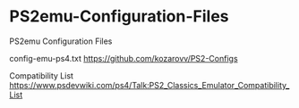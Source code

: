# PS2emu-Configuration-Files
PS2emu Configuration Files

config-emu-ps4.txt
https://github.com/kozarovv/PS2-Configs

Compatibility List
https://www.psdevwiki.com/ps4/Talk:PS2_Classics_Emulator_Compatibility_List


